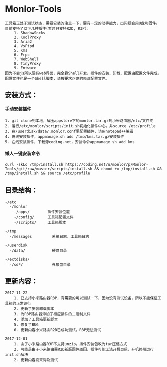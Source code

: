 # Monlor-Tools
	工具箱正处于测试状态，需要安装的注意一下，要有一定的动手能力，出问题会用U盘刷固件。
	目前支持了以下几种插件(暂时只支持R2D, R3P):
		1. ShadowSocks
		2. KoolProxy
		3. Aria2
		4. VsFtpd
		5. Kms
		6. Frpc
		7. WebShell
		8. TinyProxy
		9. Entware
	因为不会js所以没有web界面，完全靠Shell开发，插件的安装、卸载、配置由配置文件完成。
	配置文件也是一个Shell脚本，请按要求正确的修改配置文件。
		
## 安装方式：  

#### 	手动安装插件
	1. git clone到本地，解压appstore下的monlor.tar.gz到小米路由器/etc/文件夹  
	2. 运行/etc/monlor/scripts/init.sh初始化插件中心，并source /etc/profile
	3. 在/userdisk/data/.monlor.conf里配置插件，请用notepad++编辑
	4. 离线安装插件，appmanage.sh add /tmp/kms.tar.gz安装插件 
	5. 在线安装插件，下载源coding.net，安装命令appmanage.sh add kms

#### 	懒人一键安装命令
	curl -skLo /tmp/install.sh https://coding.net/u/monlor/p/Monlor-Tools/git/raw/master/scripts/install.sh && chmod +x /tmp/install.sh && /tmp/install.sh && source /etc/profile

## 目录结构：  
	-/etc  
	  -/monlor
 	    -/apps/        插件安装位置  
		-/config/      工具箱配置文件
		-/scripts/     工具箱脚本
	
	-/tmp
	  -/messages         系统日志，工具箱日志
	
	-/userdisk
	  -/data/            硬盘目录
	
	-/extdisks/
	  -/sd*/             外接盘目录

## 更新内容：  
	2017-11-22
		1. 已支持小米路由器R3P，有需要的可以测试一下，因为没有测试设备，所以不能保证工具箱的正常运行
		2. 更新了安装卸载脚本
		3. 为R3P路由器添加了相应插件的二进制文件
		4. 添加了工具箱更新脚本
		5. 修复了BUG
		6. 更新内容小米路由R2D已成功测试，R3P无法测试

	2017-12-01
		1. 由于小米路由器R3P不支持unzip，插件安装包改为tar压缩方式
		2. 可能是由于小米路由器R2D新版固件原因，插件可能无法开机自启，开机终端运行init.sh解决
		2. 更新内容没来得及测试

